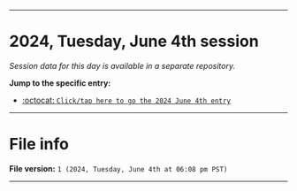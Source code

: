 
***

# 2024, Tuesday, June 4th session

_Session data for this day is available in a separate repository._

**Jump to the specific entry:**

- [:octocat: `Click/tap here to go the 2024 June 4th entry`](https://github.com/seanpm2001/SeansLifeArchive_Images_TinyTower_Y2024/tree/SeansLifeArchive_Images_TinyTower_Y2024_Main-dev/2024/06_June/04/)

***

# File info

**File version:** `1 (2024, Tuesday, June 4th at 06:08 pm PST)`

***
